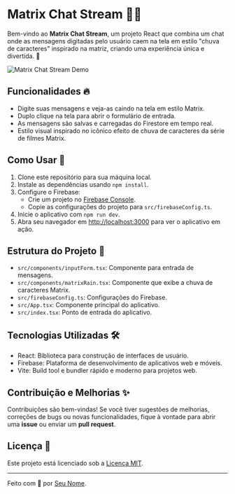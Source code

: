 # Matrix Chat Stream 💬🌐

Bem-vindo ao **Matrix Chat Stream**, um projeto React que combina um chat onde as mensagens digitadas pelo usuário caem na tela em estilo "chuva de caracteres" inspirado na matriz, criando uma experiência única e divertida. 🚀

![Matrix Chat Stream Demo](./demo.gif)

## Funcionalidades 🔥

- Digite suas mensagens e veja-as caindo na tela em estilo Matrix.
- Duplo clique na tela para abrir o formulário de entrada.
- As mensagens são salvas e carregadas do Firestore em tempo real.
- Estilo visual inspirado no icônico efeito de chuva de caracteres da série de filmes Matrix.

## Como Usar 📝

1. Clone este repositório para sua máquina local.
2. Instale as dependências usando `npm install`.
3. Configure o Firebase:
   - Crie um projeto no [Firebase Console](https://console.firebase.google.com/).
   - Copie as configurações do projeto para `src/firebaseConfig.ts`.
4. Inicie o aplicativo com `npm run dev`.
5. Abra seu navegador em [http://localhost:3000](http://localhost:3000) para ver o aplicativo em ação.

## Estrutura do Projeto 📁

- `src/components/inputForm.tsx`: Componente para entrada de mensagens.
- `src/components/matrixRain.tsx`: Componente que exibe a chuva de caracteres Matrix.
- `src/firebaseConfig.ts`: Configurações do Firebase.
- `src/App.tsx`: Componente principal do aplicativo.
- `src/index.tsx`: Ponto de entrada do aplicativo.

## Tecnologias Utilizadas 🛠️

- React: Biblioteca para construção de interfaces de usuário.
- Firebase: Plataforma de desenvolvimento de aplicativos web e móveis.
- Vite: Build tool e bundler rápido e moderno para projetos web.

## Contribuição e Melhorias ✨

Contribuições são bem-vindas! Se você tiver sugestões de melhorias, correções de bugs ou novas funcionalidades, fique à vontade para abrir uma **issue** ou enviar um **pull request**.

## Licença 📜

Este projeto está licenciado sob a [Licença MIT](./LICENSE).

---

Feito com 💚 por [Seu Nome](https://seusite.com).

